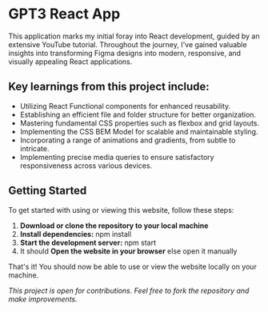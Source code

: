 # GPT3 React App

This application marks my initial foray into React development, guided by an extensive YouTube tutorial. Throughout the journey, I've gained valuable insights into transforming Figma designs into modern, responsive, and visually appealing React applications.

## Key learnings from this project include:

- Utilizing React Functional components for enhanced reusability.
- Establishing an efficient file and folder structure for better organization.
- Mastering fundamental CSS properties such as flexbox and grid layouts.
- Implementing the CSS BEM Model for scalable and maintainable styling.
- Incorporating a range of animations and gradients, from subtle to intricate.
- Implementing precise media queries to ensure satisfactory responsiveness across various devices.

## Getting Started
To get started with using or viewing this website, follow these steps:
1. **Download or clone the repository to your local machine**
2. **Install dependencies:** npm install
3. **Start the development server:** npm start
4. It should **Open the website in your browser** else open it manually


That's it! You should now be able to use or view the website locally on your machine. 

*This project is open for contributions. Feel free to fork the repository and make improvements.*
